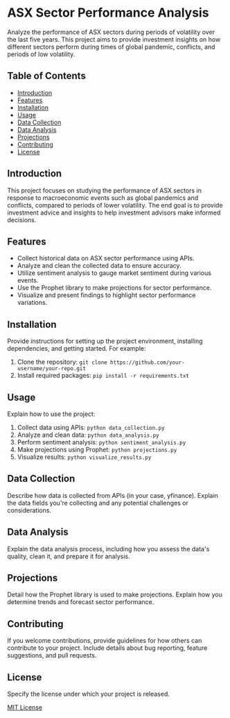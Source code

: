 # ASX Sector Performance Analysis

Analyze the performance of ASX sectors during periods of volatility over the last five years. This project aims to provide investment insights on how different sectors perform during times of global pandemic, conflicts, and periods of low volatility.

## Table of Contents
- [Introduction](#introduction)
- [Features](#features)
- [Installation](#installation)
- [Usage](#usage)
- [Data Collection](#data-collection)
- [Data Analysis](#data-analysis)
- [Projections](#projections)
- [Contributing](#contributing)
- [License](#license)

## Introduction
This project focuses on studying the performance of ASX sectors in response to macroeconomic events such as global pandemics and conflicts, compared to periods of lower volatility. The end goal is to provide investment advice and insights to help investment advisors make informed decisions.

## Features
- Collect historical data on ASX sector performance using APIs.
- Analyze and clean the collected data to ensure accuracy.
- Utilize sentiment analysis to gauge market sentiment during various events.
- Use the Prophet library to make projections for sector performance.
- Visualize and present findings to highlight sector performance variations.

## Installation
Provide instructions for setting up the project environment, installing dependencies, and getting started. For example:

1. Clone the repository: `git clone https://github.com/your-username/your-repo.git`
2. Install required packages: `pip install -r requirements.txt`

## Usage
Explain how to use the project:

1. Collect data using APIs: `python data_collection.py`
2. Analyze and clean data: `python data_analysis.py`
3. Perform sentiment analysis: `python sentiment_analysis.py`
4. Make projections using Prophet: `python projections.py`
5. Visualize results: `python visualize_results.py`

## Data Collection
Describe how data is collected from APIs (in your case, yfinance). Explain the data fields you're collecting and any potential challenges or considerations.

## Data Analysis
Explain the data analysis process, including how you assess the data's quality, clean it, and prepare it for analysis.

## Projections
Detail how the Prophet library is used to make projections. Explain how you determine trends and forecast sector performance.

## Contributing
If you welcome contributions, provide guidelines for how others can contribute to your project. Include details about bug reporting, feature suggestions, and pull requests.

## License
Specify the license under which your project is released.

[MIT License](LICENSE)
